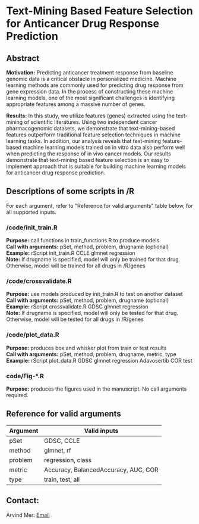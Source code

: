 # Text-Mining Based Feature Selection for Anticancer Drug Response Prediction 

## Abstract

**Motivation:** Predicting anticancer treatment response from baseline genomic data is a
critical obstacle in personalized medicine. Machine learning methods are
commonly used for predicting drug response from gene expression data. In the
process of constructing these machine learning models, one of the most
significant challenges is identifying appropriate features among a massive
number of genes.

**Results:** In this study, we utilize features (genes) extracted using the text-mining of
scientific literatures. Using two independent cancer pharmacogenomic datasets,
we demonstrate that text-mining-based features outperform traditional feature
selection techniques in machine learning tasks. In addition, our analysis
reveals that text-mining feature-based machine learning models trained on in
vitro data also perform well when predicting the response of in vivo cancer
models. Our results demonstrate that text-mining based feature selection is an
easy to implement approach that is suitable for building machine learning
models for anticancer drug response prediction.

## Descriptions of some scripts in /R

For each argument, refer to "Reference for valid arguments" table below, for all supported inputs.  

### /code/init_train.R  
**Purpose:** call functions in train_functions.R to produce models  
**Call with arguments:** pSet, method, problem, drugname (optional)  
**Example:** rScript init_train.R CCLE glmnet regression  
**Note:** If drugname is specified, model will only be trained for that drug. Otherwise, model will be trained for all drugs in /R/genes  

### /code/crossvalidate.R  
**Purpose:** use models produced by init_train.R to test on another dataset  
**Call with arguments:** pSet, method, problem, drugname (optional)  
**Example:** rScript crossvalidate.R GDSC glmnet regression  
**Note:** If drugname is specified, model will only be tested for that drug. Otherwise, model will be tested for all drugs in /R/genes  

### /code/plot_data.R  
**Purpose:** produces box and whisker plot from train or test results   
**Call with arguments:** pSet, method, problem, drugname, metric, type  
**Example:** rScript plot_data.R GDSC glmnet regression Adavosertib COR test

### code/Fig-*.R
**Purpose:** produces the figures used in the manuscript.
No call arguments required.

## Reference for valid arguments  
| Argument  | Valid inputs |
| ------------- | ------------- |
| pSet  | GDSC, CCLE  |
| method  | glmnet, rf  |
| problem | regression, class  |
| metric | Accuracy, BalancedAccuracy, AUC, COR  |
| type | train, test, all  |

## Contact:

Arvind Mer: [Email](mailto:amer@uottawa.ca)
